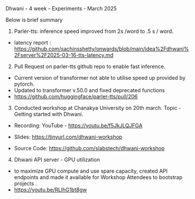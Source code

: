 Dhwani - 4 week - Experiments - March 2025

Below is brief summary

1. Parler-tts: inference speed improved from 2s /word to .5 s / word. 
- latency report : https://github.com/sachinsshetty/onwards/blob/main/idea%2Fdhwani%2Fserver%2F2025-03-16-tts-latency.md

2. Pull Request on parler-tts github repo to enable fast inference. 
- Current version of transformer not able to utilise speed up provided by pytorch.
- Updated to transformer v.50.0 and fixed deprecated functions
- https://github.com/huggingface/parler-tts/pull/206

3. Conducted workshop at Chanakya University on 20th march. Topic - Getting started with Dhwani. 
- Recording: YouTube - https://youtu.be/f5JkJLQJFGA 

- Slides: https://tinyurl.com/dhwani-workshop 

- Source Code: https://github.com/slabstech/dhwani-workshop

4. Dhwani API server - GPU utilization
- to maximize GPU compute and use spare capacity, created API endpoints and made it available for Workshop Attendees to bootstrap projects .
- https://youtu.be/RLIhG1bt8gw